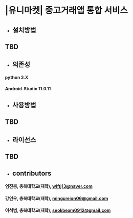 # __|유니마켓| 중고거래앱 통합 서비스__

* ## __설치방법__

## TBD


* ## __의존성__

#### python 3.X
#### Android-Studio 11.0.11



* ## __사용방법__

## TBD

* ## __라이선스__

## TBD

* ## __contributors__
#### 염진봉, 충북대학교(재학), wlftj13@naver.com
#### 강인우, 충북대학교(재학), mingureion06@gmail.com
#### 이석범, 충북대학교(재학), seokbeom0912@gmail.com
